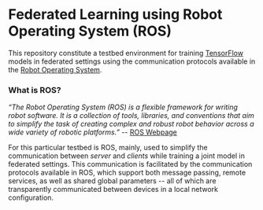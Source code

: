 # Federated Learning using Robot Operating System (ROS)

This repository constitute a testbed environment for training [TensorFlow](https://www.tensorflow.org/) models in federated settings using the communication protocols available in the [Robot Operating System](https://www.ros.org/).


### What is ROS? 

*“The Robot Operating System (ROS) is a flexible framework for writing robot software. It is a collection of tools, libraries, and conventions that aim to simplify the task of creating complex and robust robot behavior across a wide variety of robotic platforms.”* -- [ROS Webpage](https://www.ros.org/about-ros/)

For this particular testbed is ROS, mainly, used to simplify the communication between _server_ and _clients_ while training a joint model in federated settings. This communication is facilitated by the communication protocols available in ROS, which support both message passing, remote services, as well as shared global parameters -- all of which are transparently communicated between devices in a local network configuration.

